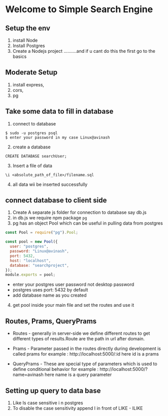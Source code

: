 # Welcome to Simple Search Engine

## Setup the env

1. install Node
2. Install Postgres
3. Create a Nodejs project
   ..........and if u cant do this the first go to the basics

## Moderate Setup

1. install express,
2. cors,
3. pg

## Take some data to fill in database

1. connect to database

```
$ sudo -u postgres psql
$ enter your password in my case Linux@avinash
```

2. create a database

```
CREATE DATABASE searchUser;
```

3. Insert a file of data

```
\i <absolute_path_of_file>/filename.sql
```

4. all data wii be inserted successfully

## connect database to client side

1. Create A separate js folder for connection to database say db.js
2. in db.js we require npm package `pg`
3. pg has an object Pool which can be useful in pulling data from postgres

```js
const Pool = require("pg").Pool;

const pool = new Pool({
  user: "postgres",
  password: "Linux@avinash",
  port: 5432,
  host: "localhost",
  database: "searchproject",
});
module.exports = pool;
```

- enter your postgres user password not desktop password
- postgres uses port: 5432 by default
- add database name as you created

4. get pool inside your main file and set the routes and use it

## Routes, Prams, QueryPrams

- Routes - generally in server-side we define different routes to get different types of results.Route are the path in url after domain.

- Prams - Parameter passed in the routes directly during development is called prams for example : http://localhost:5000/:id here id is a prams

- QueryPrams - These are special type of parameters which is used to define conditional behavior for example : http://localhost:5000/?name=avinash here name is a query parameter

## Setting up query to data base

1. Like Is case sensitive i n postgres
2. To disable the case sensitivity append I in front of LIKE - ILIKE

